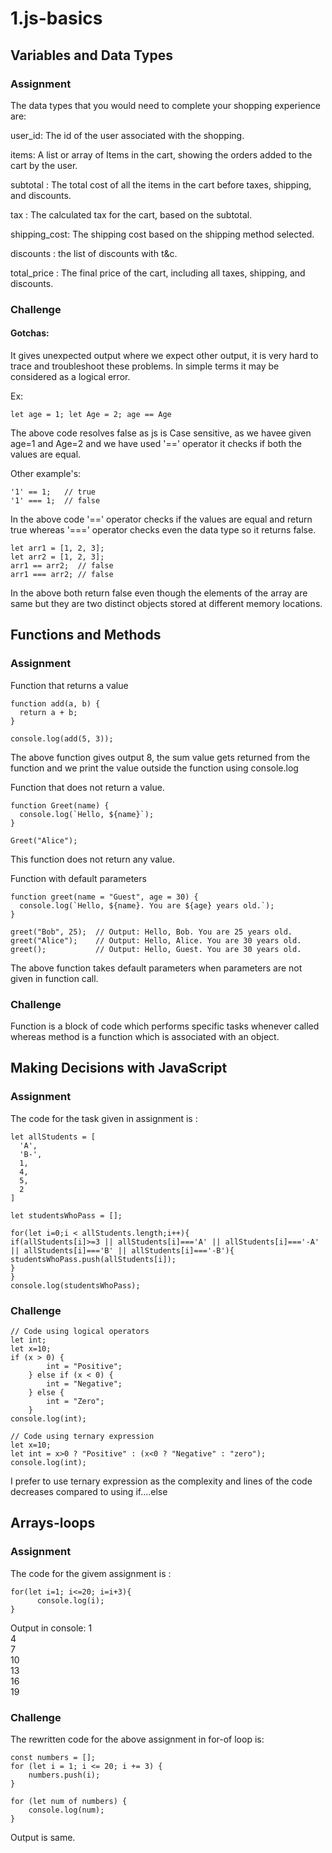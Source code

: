 # 1.js-basics
## Variables and Data Types
### Assignment
The data types that you would need to complete your shopping experience are:

user_id: The id of the user associated with the shopping.

items: A list or array of Items in the cart, showing the orders added to the cart by the user.

subtotal : The total cost of all the items in the cart before taxes, shipping, and discounts.

tax : The calculated tax for the cart, based on the subtotal.

shipping_cost: The shipping cost based on the shipping method selected.

discounts : the list of discounts with t&c.

total_price : The final price of the cart, including all taxes, shipping, and discounts.

### Challenge
#### Gotchas:
It gives unexpected output where we expect other output, it is very hard to trace and troubleshoot these problems. In simple terms it may be considered as a logical error.

Ex:
```
let age = 1; let Age = 2; age == Age
```
The above code resolves false as js is Case sensitive, as we havee given age=1 and Age=2 and we have used '==' operator it checks if both the values are equal.

Other example's:
```
'1' == 1;   // true
'1' === 1;  // false
```
In the above code '==' operator checks if the values are equal and return true whereas '===' operator checks even the data type so it returns false.

```
let arr1 = [1, 2, 3];
let arr2 = [1, 2, 3];
arr1 == arr2;  // false
arr1 === arr2; // false
```
In the above both return false even though the elements of the array are same but they are two distinct objects stored at different memory locations.


## Functions and Methods
### Assignment 
Function that returns a value
```
function add(a, b) {
  return a + b;
}

console.log(add(5, 3));
```
The above function gives output 8, the sum value gets returned from the function and we print the value outside the function using console.log

Function that does not return a value.
```
function Greet(name) {
  console.log(`Hello, ${name}`);
}

Greet("Alice");
```
This function does not return any value.

Function with default parameters
```
function greet(name = "Guest", age = 30) {
  console.log(`Hello, ${name}. You are ${age} years old.`);
}

greet("Bob", 25);  // Output: Hello, Bob. You are 25 years old.
greet("Alice");    // Output: Hello, Alice. You are 30 years old. 
greet();           // Output: Hello, Guest. You are 30 years old.
```
The above function takes default parameters when parameters are not given in function call.

### Challenge
Function is a block of code which performs specific tasks whenever called whereas method is a function which is associated with an object.

## Making Decisions with JavaScript
### Assignment 
The code for the task given in assignment is :
```
let allStudents = [
  'A',
  'B-',
  1,
  4,
  5,
  2
]

let studentsWhoPass = [];

for(let i=0;i < allStudents.length;i++){
if(allStudents[i]>=3 || allStudents[i]==='A' || allStudents[i]==='-A' || allStudents[i]==='B' || allStudents[i]==='-B'){
studentsWhoPass.push(allStudents[i]);
}
}
console.log(studentsWhoPass);
```
### Challenge
```
// Code using logical operators
let int;
let x=10;
if (x > 0) {
        int = "Positive";
    } else if (x < 0) {
        int = "Negative";
    } else {
        int = "Zero";
    }
console.log(int);
```
```
// Code using ternary expression
let x=10;
let int = x>0 ? "Positive" : (x<0 ? "Negative" : "zero");
console.log(int);
```

I prefer to use ternary expression as the complexity and lines of the code decreases compared to using if....else

## Arrays-loops
### Assignment 
The code for the givem assignment is :
```
for(let i=1; i<=20; i=i+3){
      console.log(i);
}
```
Output in console:
1  
4  
7  
10  
13  
16  
19 
### Challenge
The rewritten code for the above assignment in for-of loop is:
```
const numbers = [];
for (let i = 1; i <= 20; i += 3) {
    numbers.push(i);
}

for (let num of numbers) {
    console.log(num);
}
```
Output is same.

